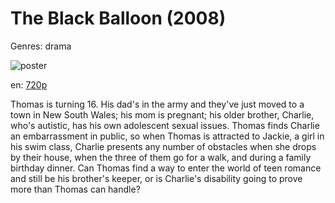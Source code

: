 # The Black Balloon (2008)

Genres: drama

![poster](http://image.tmdb.org/t/p/w500/y6G4tdQ6LWXMZJXvN9LS3kl16ke.jpg)

en:
  [720p](magnet:?xt=urn:btih:DF75F869B02DB67FC4E93DD5B2A5E27FB0D625E0&tr=udp://glotorrents.pw:6969/announce&tr=udp://tracker.opentrackr.org:1337/announce&tr=udp://torrent.gresille.org:80/announce&tr=udp://tracker.openbittorrent.com:80&tr=udp://tracker.coppersurfer.tk:6969&tr=udp://tracker.leechers-paradise.org:6969&tr=udp://p4p.arenabg.ch:1337&tr=udp://tracker.internetwarriors.net:1337)
  


Thomas is turning 16. His dad's in the army and they've just moved to a town in New South Wales; his mom is pregnant; his older brother, Charlie, who's autistic, has his own adolescent sexual issues. Thomas finds Charlie an embarrassment in public, so when Thomas is attracted to Jackie, a girl in his swim class, Charlie presents any number of obstacles when she drops by their house, when the three of them go for a walk, and during a family birthday dinner. Can Thomas find a way to enter the world of teen romance and still be his brother's keeper, or is Charlie's disability going to prove more than Thomas can handle?